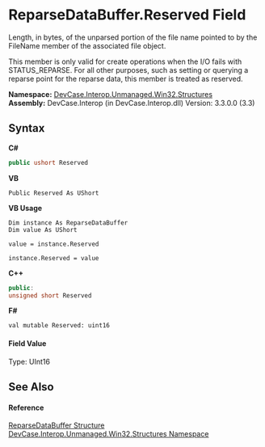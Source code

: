# ReparseDataBuffer.Reserved Field
 

Length, in bytes, of the unparsed portion of the file name pointed to by the FileName member of the associated file object. 

 This member is only valid for create operations when the I/O fails with STATUS_REPARSE. For all other purposes, such as setting or querying a reparse point for the reparse data, this member is treated as reserved.

**Namespace:**&nbsp;<a href="N_DevCase_Interop_Unmanaged_Win32_Structures">DevCase.Interop.Unmanaged.Win32.Structures</a><br />**Assembly:**&nbsp;DevCase.Interop (in DevCase.Interop.dll) Version: 3.3.0.0 (3.3)

## Syntax

**C#**<br />
``` C#
public ushort Reserved
```

**VB**<br />
``` VB
Public Reserved As UShort
```

**VB Usage**<br />
``` VB Usage
Dim instance As ReparseDataBuffer
Dim value As UShort

value = instance.Reserved

instance.Reserved = value
```

**C++**<br />
``` C++
public:
unsigned short Reserved
```

**F#**<br />
``` F#
val mutable Reserved: uint16
```


#### Field Value
Type: UInt16

## See Also


#### Reference
<a href="T_DevCase_Interop_Unmanaged_Win32_Structures_ReparseDataBuffer">ReparseDataBuffer Structure</a><br /><a href="N_DevCase_Interop_Unmanaged_Win32_Structures">DevCase.Interop.Unmanaged.Win32.Structures Namespace</a><br />